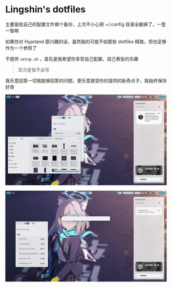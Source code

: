 # Lingshin's dotfiles

主要是给自己的配置文件做个备份，上次不小心把 ~/.config 目录全删掉了，一堑一智嘛

如果你对 Hyprland 感兴趣的话，虽然我的可能不如那些 dotfiles 精致，但也足够作为一个参照了

不提供 `setup.sh` ，首先是我希望你享受自己配置，自己煮饭的乐趣

> 其次是我不会写

我乐意回答一切我能够回答的问题，更乐意接受你的提供的新奇点子，我始终保持好奇

![desktop-dark-screenshot](.github/desktop-dark.png)

![desktop-light-screenshot](.github/desktop-light.png)
